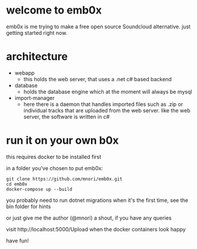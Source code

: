 # welcome to emb0x
emb0x is me trying to make a free open source Soundcloud alternative. just getting started right now.

# architecture

- webapp
  - this holds the web server, that uses a .net c# based backend
- database
  - holds the database engine which at the moment will always be mysql
- import-manager
  - here there is a daemon that handles imported files such as .zip or individual tracks that are uploaded from the web server. like the web server, the software is written in c#

# run it on your own b0x
this requires docker to be installed first

in a folder you've chosen to put emb0x:
```
git clone https://github.com/mnori/emb0x.git
cd emb0x
docker-compose up --build
```

you probably need to run dotnet migrations when it's the first time, see the bin folder for hints

or just give me the author (@mnori) a shout, if you have any queries

visit http://localhost:5000/Upload when the docker containers look happy

have fun!
